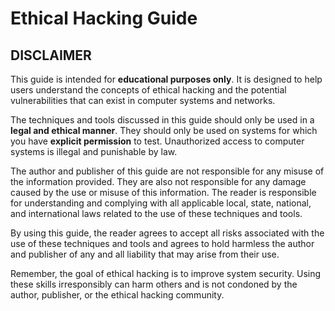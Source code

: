 # Ethical Hacking Guide

## DISCLAIMER

This guide is intended for **educational purposes only**. It is designed to help users understand the concepts of ethical hacking and the potential vulnerabilities that can exist in computer systems and networks.

The techniques and tools discussed in this guide should only be used in a **legal and ethical manner**. They should only be used on systems for which you have **explicit permission** to test. Unauthorized access to computer systems is illegal and punishable by law.

The author and publisher of this guide are not responsible for any misuse of the information provided. They are also not responsible for any damage caused by the use or misuse of this information. The reader is responsible for understanding and complying with all applicable local, state, national, and international laws related to the use of these techniques and tools.

By using this guide, the reader agrees to accept all risks associated with the use of these techniques and tools and agrees to hold harmless the author and publisher of any and all liability that may arise from their use.

Remember, the goal of ethical hacking is to improve system security. Using these skills irresponsibly can harm others and is not condoned by the author, publisher, or the ethical hacking community.




#
